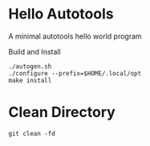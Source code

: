 # Hello Autotools

A minimal autotools hello world program


Build and Install

```shell
./autogen.sh
./configure --prefix=$HOME/.local/opt
make install
```

# Clean Directory

```shell
git clean -fd
```
